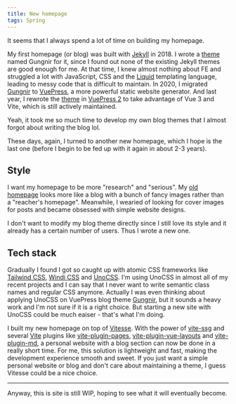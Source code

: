 ```yaml
---
title: New homepage
tags: Spring
---
```


It seems that I always spend a lot of time on building my homepage.

My first homepage (or blog) was built with [Jekyll](https://jekyllrb.com/) in 2018. I wrote a [theme](https://github.com/Renovamen/jekyll-theme-gungnir) named Gungnir for it, since I found out none of the existing Jekyll themes are good enough for me. At that time, I knew almost nothing about FE and struggled a lot with JavaScript, CSS and the [Liquid](https://shopify.github.io/liquid/) templating language, leading to messy code that is difficult to maintain. In 2020, I migrated [Gungnir](https://github.com/Renovamen/vuepress-theme-gungnir/tree/v0) to [VuePress](https://vuepress.vuejs.org), a more powerful static website generator. And last year, I rewrote the [theme](https://github.com/Renovamen/vuepress-theme-gungnir) in [VuePress 2](https://v2.vuepress.vuejs.org) to take advantage of Vue 3 and Vite, which is still actively maintained.

Yeah, it took me so much time to develop my own blog themes that I almost forgot about writing the blog lol.

These days, again, I turned to another new homepage, which I hope is the last one (before I begin to be fed up with it again in about 2-3 years).


## Style

I want my homepage to be more "research" and "serious". My [old homepage](https://blog.zxh.io) looks more like a blog with a bunch of fancy images rather than a "reacher's homepage". Meanwhile, I wearied of looking for cover images for posts and became obsessed with simple website designs.

I don't want to modify my blog theme directly since I still love its style and it already has a certain number of users. Thus I wrote a new one.


## Tech stack

Gradually I found I got so caught up with atomic CSS frameworks like [Tailwind CSS](https://tailwindcss.com/), [Windi CSS](https://windicss.org/) and [UnoCSS](https://github.com/antfu/unocss). I'm using UnoCSS in almost all of my recent projects and I can say that I never want to write semantic class names and regular CSS anymore. Actually I was even thinking about applying UnoCSS on VuePress blog theme [Gungnir](https://github.com/Renovamen/vuepress-theme-gungnir), but it sounds a heavy work and I'm not sure if it is a right choice. But starting a new site with UnoCSS could be much eaiser - that's what I'm doing.

I built my new homepage on top of [Vitesse](https://github.com/antfu/vitesse). With the power of [vite-ssg](https://github.com/antfu/vite-ssg) and several [Vite](https://github.com/vitejs/vite) plugins like [vite-plugin-pages](https://github.com/hannoeru/vite-plugin-pages), [vite-plugin-vue-layouts](https://github.com/JohnCampionJr/vite-plugin-vue-layouts) and [vite-plugin-md](https://github.com/antfu/vite-plugin-md), a personal website with a blog section can now be done in a really short time. For me, this solution is lightweight and fast, making the development experience smooth and sweet. If you just want a simple personal website or blog and don't care about maintaining a theme, I guess Vitesse could be a nice choice.

---

Anyway, this is site is still WIP, hoping to see what it will eventually become.
